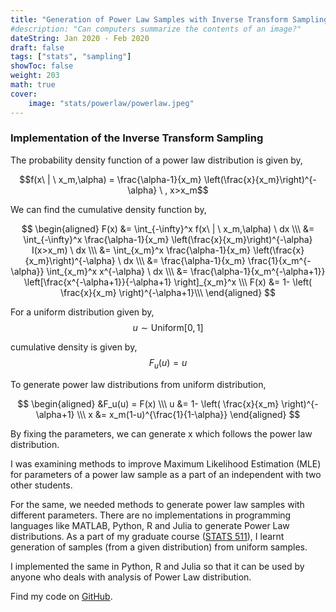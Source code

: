 ```yaml
---
title: "Generation of Power Law Samples with Inverse Transform Sampling (Python, R and Julia)"
#description: "Can computers summarize the contents of an image?"
dateString: Jan 2020 - Feb 2020
draft: false
tags: ["stats", "sampling"]
showToc: false
weight: 203
math: true
cover:
    image: "stats/powerlaw/powerlaw.jpeg"
--- 
```


### Implementation of the Inverse Transform Sampling

The probability density function of a power law distribution is given by,

$$f(x\ | \ x_m,\alpha) = \frac{\alpha-1}{x_m} \left(\frac{x}{x_m}\right)^{-\alpha} \ , x>x_m$$

We can find the cumulative density function by,

$$
\begin{aligned}
F(x) &= \int_{-\infty}^x f(x\ | \ x_m,\alpha) \ dx \\\ 
&= \int_{-\infty}^x \frac{\alpha-1}{x_m} \left(\frac{x}{x_m}\right)^{-\alpha} I(x>x_m) \ dx \\\
&= \int_{x_m}^x \frac{\alpha-1}{x_m} \left(\frac{x}{x_m}\right)^{-\alpha} \ dx \\\
&= \frac{\alpha-1}{x_m} \frac{1}{x_m^{-\alpha}} \int_{x_m}^x x^{-\alpha} \ dx \\\
&= \frac{\alpha-1}{x_m^{-\alpha+1}} \left[\frac{x^{-\alpha+1}}{-\alpha+1} \right]_{x_m}^x \\\
F(x) &= 1- \left( \frac{x}{x_m} \right)^{-\alpha+1}\\\
\end{aligned}
$$

For a uniform distribution given by,
$$u \sim \text{Uniform}[0,1]$$

cumulative density is given by,
$$F_u(u) = u$$

To generate power law distributions from uniform distribution,

$$
\begin{aligned}
&F_u(u) = F(x) \\\
u &= 1- \left( \frac{x}{x_m} \right)^{-\alpha+1} \\\
x &= x_m(1-u)^{\frac{1}{1-\alpha}}
\end{aligned}
$$

By fixing the parameters, we can generate x which follows the power law distribution.

I was examining methods to improve Maximum Likelihood Estimation (MLE) for parameters of a power law sample as a part of an independent with two other students.

For the same, we needed methods to generate power law samples with different parameters. There are no implementations in programming languages like MATLAB, Python, R and Julia to generate Power Law distributions. As a part of my graduate course ([STATS 511](https://lsa.umich.edu/stats/phd-students/Statistics-courses.html)), I learnt generation of samples (from a given distribution) from uniform samples.

I implemented the same in Python, R and Julia so that it can be used by anyone who deals with analysis of Power Law distribution.

Find my code on [GitHub](https://github.com/AnilBattalahalli/rPowerLaw).